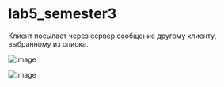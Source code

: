 # lab5_semester3
Клиент посылает через сервер сообщение другому клиенту, выбранному из списка.

![image](https://github.com/AndreyS19/lab5_semester3/assets/125403674/603c51af-d6fd-461e-b767-a0e02c900ec2)

![image](https://github.com/AndreyS19/lab5_semester3/assets/125403674/264a33f2-d88d-427f-bbc9-ddd97f03c1e3)

